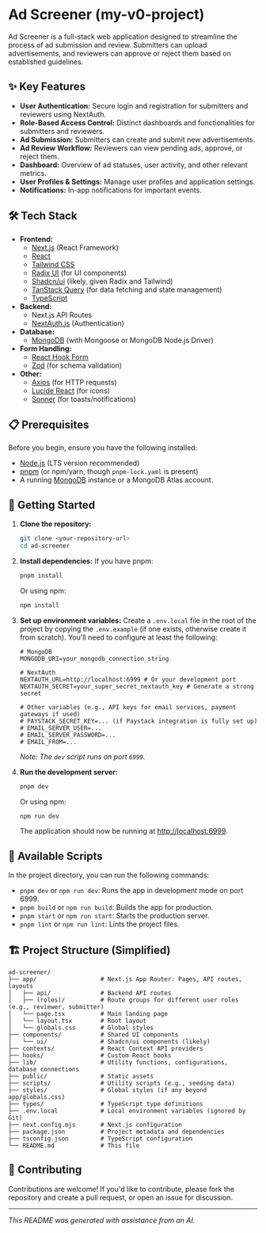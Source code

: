 # Ad Screener (my-v0-project)

Ad Screener is a full-stack web application designed to streamline the process of ad submission and review. Submitters can upload advertisements, and reviewers can approve or reject them based on established guidelines.

## ✨ Key Features

*   **User Authentication:** Secure login and registration for submitters and reviewers using NextAuth.
*   **Role-Based Access Control:** Distinct dashboards and functionalities for submitters and reviewers.
*   **Ad Submission:** Submitters can create and submit new advertisements.
*   **Ad Review Workflow:** Reviewers can view pending ads, approve, or reject them.
*   **Dashboard:** Overview of ad statuses, user activity, and other relevant metrics.
*   **User Profiles & Settings:** Manage user profiles and application settings.
*   **Notifications:** In-app notifications for important events.

## 🛠️ Tech Stack

*   **Frontend:**
    *   [Next.js](https://nextjs.org/) (React Framework)
    *   [React](https://reactjs.org/)
    *   [Tailwind CSS](https://tailwindcss.com/)
    *   [Radix UI](https://www.radix-ui.com/) (for UI components)
    *   [Shadcn/ui](https://ui.shadcn.com/) (likely, given Radix and Tailwind)
    *   [TanStack Query](https://tanstack.com/query/latest) (for data fetching and state management)
    *   [TypeScript](https://www.typescriptlang.org/)
*   **Backend:**
    *   Next.js API Routes
    *   [NextAuth.js](https://next-auth.js.org/) (Authentication)
*   **Database:**
    *   [MongoDB](https://www.mongodb.com/) (with Mongoose or MongoDB Node.js Driver)
*   **Form Handling:**
    *   [React Hook Form](https://react-hook-form.com/)
    *   [Zod](https://zod.dev/) (for schema validation)
*   **Other:**
    *   [Axios](https://axios-http.com/) (for HTTP requests)
    *   [Lucide React](https://lucide.dev/) (for icons)
    *   [Sonner](https://sonner.emilkowal.ski/) (for toasts/notifications)

## 📋 Prerequisites

Before you begin, ensure you have the following installed:

*   [Node.js](https://nodejs.org/) (LTS version recommended)
*   [pnpm](https://pnpm.io/installation) (or npm/yarn, though `pnpm-lock.yaml` is present)
*   A running [MongoDB](https://www.mongodb.com/try/download/community) instance or a MongoDB Atlas account.

## 🚀 Getting Started

1.  **Clone the repository:**
    ```bash
    git clone <your-repository-url>
    cd ad-screener
    ```

2.  **Install dependencies:**
    If you have pnpm:
    ```bash
    pnpm install
    ```
    Or using npm:
    ```bash
    npm install
    ```

3.  **Set up environment variables:**
    Create a `.env.local` file in the root of the project by copying the `.env.example` (if one exists, otherwise create it from scratch).
    You'll need to configure at least the following:
    ```env
    # MongoDB
    MONGODB_URI=your_mongodb_connection_string

    # NextAuth
    NEXTAUTH_URL=http://localhost:6999 # Or your development port
    NEXTAUTH_SECRET=your_super_secret_nextauth_key # Generate a strong secret

    # Other variables (e.g., API keys for email services, payment gateways if used)
    # PAYSTACK_SECRET_KEY=... (if Paystack integration is fully set up)
    # EMAIL_SERVER_USER=...
    # EMAIL_SERVER_PASSWORD=...
    # EMAIL_FROM=...
    ```
    *Note: The `dev` script runs on port `6999`.*

4.  **Run the development server:**
    ```bash
    pnpm dev
    ```
    Or using npm:
    ```bash
    npm run dev
    ```
    The application should now be running at [http://localhost:6999](http://localhost:6999).

## 📜 Available Scripts

In the project directory, you can run the following commands:

*   `pnpm dev` or `npm run dev`: Runs the app in development mode on port 6999.
*   `pnpm build` or `npm run build`: Builds the app for production.
*   `pnpm start` or `npm run start`: Starts the production server.
*   `pnpm lint` or `npm run lint`: Lints the project files.

## 🏗️ Project Structure (Simplified)

```
ad-screener/
├── app/                  # Next.js App Router: Pages, API routes, layouts
│   ├── api/              # Backend API routes
│   ├── (roles)/          # Route groups for different user roles (e.g., reviewer, submitter)
│   └── page.tsx          # Main landing page
│   └── layout.tsx        # Root layout
│   └── globals.css       # Global styles
├── components/           # Shared UI components
│   └── ui/               # Shadcn/ui components (likely)
├── contexts/             # React Context API providers
├── hooks/                # Custom React hooks
├── lib/                  # Utility functions, configurations, database connections
├── public/               # Static assets
├── scripts/              # Utility scripts (e.g., seeding data)
├── styles/               # Global styles (if any beyond app/globals.css)
├── types/                # TypeScript type definitions
├── .env.local            # Local environment variables (ignored by Git)
├── next.config.mjs       # Next.js configuration
├── package.json          # Project metadata and dependencies
├── tsconfig.json         # TypeScript configuration
└── README.md             # This file
```

## 🙌 Contributing

Contributions are welcome! If you'd like to contribute, please fork the repository and create a pull request, or open an issue for discussion.

---

_This README was generated with assistance from an AI._
